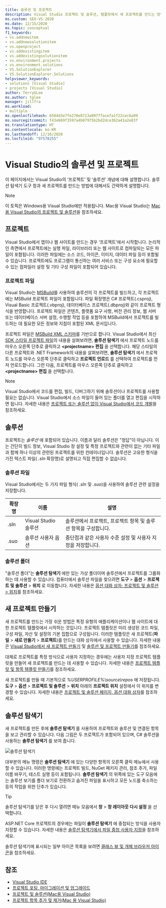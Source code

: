 ```yaml
---
title: 솔루션 및 프로젝트
description: Visual Studio 프로젝트 및 솔루션, 템플릿에서 새 프로젝트를 만드는 방법, 솔루션 탐색기에서 프로젝트를 보고 관리하는 방법에 대해 알아봅니다.
ms.custom: SEO-VS-2020
ms.date: 12/15/2020
ms.topic: conceptual
f1_keywords:
- vs.addnewitem
- vs.addnewsolutionitem
- vs.openproject
- vs.addexistingitem
- vs.addexistingsolutionitem
- vs.environment.projects
- vs.environment.solutions
- VS.SolutionExplorer
- VS.SolutionExplorer.Solutions
helpviewer_keywords:
- solutions [Visual Studio]
- projects [Visual Studio]
author: TerryGLee
ms.author: tglee
manager: jillfra
ms.workload:
- multiple
ms.openlocfilehash: 6504d3e7fe278e8713a897ffacefa1f22cec6a09
ms.sourcegitcommit: f43e669f3597a4b07975b2bd2dce362a41a2e83f
ms.translationtype: HT
ms.contentlocale: ko-KR
ms.lasthandoff: 12/16/2020
ms.locfileid: "97578255"
---
```

# <a name="solutions-and-projects-in-visual-studio"></a>Visual Studio의 솔루션 및 프로젝트

이 페이지에서는 Visual Studio의 ‘프로젝트’ 및 ‘솔루션’ 개념에 대해 설명합니다.  솔루션 탐색기 도구 창과 새 프로젝트를 만드는 방법에 대해서도 간략하게 설명합니다.

> [!NOTE]
> 이 토픽은 Windows용 Visual Studio에만 적용됩니다. Mac용 Visual Studio는 [Mac용 Visual Studio의 프로젝트 및 솔루션](/visualstudio/mac/projects-and-solutions)을 참조하세요.

## <a name="projects"></a>프로젝트

Visual Studio에서 앱이나 웹 사이트를 만드는 경우 ‘프로젝트’에서 시작합니다. 논리적인 측면에서 프로젝트에는 실행 파일, 라이브러리 또는 웹 사이트로 컴파일되는 모든 파일이 포함됩니다. 이러한 파일에는 소스 코드, 아이콘, 이미지, 데이터 파일 등이 포함될 수 있습니다. 프로젝트에도 프로그램이 통신하는 여러 서비스 또는 구성 요소에 필요할 수 있는 컴파일러 설정 및 기타 구성 파일이 포함되어 있습니다.

### <a name="project-file"></a>프로젝트 파일

Visual Studio는 [MSBuild](../msbuild/msbuild.md)를 사용하여 솔루션의 각 프로젝트를 빌드하고, 각 프로젝트에는 MSBuild 프로젝트 파일이 포함됩니다. 파일 확장명은 C# 프로젝트(.csproj), Visual Basic 프로젝트(.vbproj), 데이터베이스 프로젝트(.dbproj)와 같이 프로젝트 형식을 반영합니다. 프로젝트 파일은 콘텐츠, 플랫폼 요구 사항, 버전 관리 정보, 웹 서버 또는 데이터베이스 서버 설정, 수행할 작업 등을 포함하여 MSBuild에서 프로젝트를 빌드하는 데 필요한 모든 정보와 지침이 포함된 XML 문서입니다.

프로젝트 파일은 [MSBuild XML 스키마](../msbuild/msbuild-project-file-schema-reference.md)를 기반으로 합니다. Visual Studio에서 최신 [SDK 스타일 프로젝트 파일](../msbuild/how-to-use-project-sdk.md)의 내용을 살펴보려면, **솔루션 탐색기** 에서 프로젝트 노드를 마우스 오른쪽 단추로 클릭하고 **\<projectname\> 편집** 을 선택합니다. 해당 스타일의 다른 프로젝트와 .NET Framework의 내용을 살펴보려면, **솔루션 탐색기** 에서 프로젝트 노드를 마우스 오른쪽 단추로 클릭하고 **프로젝트 언로드** 를 선택하여 프로젝트를 먼저 언로드합니다. 그런 다음, 프로젝트를 마우스 오른쪽 단추로 클릭하고 **\<projectname\> 편집** 을 선택합니다.

> [!NOTE]
> Visual Studio에서 코드를 편집, 빌드, 디버그하기 위해 솔루션이나 프로젝트를 사용할 필요는 없습니다. Visual Studio에서 소스 파일이 들어 있는 폴더를 열고 편집을 시작하면 됩니다. 자세한 내용은 [프로젝트 또는 솔루션 없이 Visual Studio에서 코드 개발](../ide/develop-code-in-visual-studio-without-projects-or-solutions.md)을 참조하세요.

## <a name="solutions"></a>솔루션

프로젝트는 *솔루션* 에 포함되어 있습니다. 이름과 달리 솔루션은 "정답"이 아닙니다. 이는 간단히 빌드 정보, Visual Studio 창 설정 및 특정 프로젝트와 관련이 없는 기타 파일과 함께 하나 이상의 관련된 프로젝트를 위한 컨테이너입니다. 솔루션은 고유한 형식을 가진 텍스트 파일( *.sln* 확장명)로 설명되고 직접 편집할 수 없습니다.

### <a name="solution-file"></a>솔루션 파일

Visual Studio에서는 두 가지 파일 형식( *.sln* 및 *.suo*)을 사용하여 솔루션 관련 설정을 저장합니다.

|확장명|이름|설명|
|---------------|----------|-----------------|
|.sln|Visual Studio 솔루션|솔루션에서 프로젝트, 프로젝트 항목 및 솔루션 항목을 구성합니다.|
|.suo|솔루션 사용자 옵션|중단점과 같은 사용자 수준 설정 및 사용자 지정을 저장합니다.|

### <a name="solution-folder"></a>솔루션 폴더

"솔루션 폴더"는 **솔루션 탐색기** 에만 있는 가상 폴더이며 솔루션에서 프로젝트를 그룹화하는 데 사용할 수 있습니다. 컴퓨터에서 솔루션 파일을 찾으려면 **도구** > **옵션** > **프로젝트 및 솔루션** > **위치** 로 이동합니다. 자세한 내용은 [옵션 대화 상자: 프로젝트 및 솔루션 > 위치](./reference/projects-solutions-locations-options.md)를 참조하세요.

## <a name="create-new-projects"></a>새 프로젝트 만들기

새 프로젝트를 만드는 가장 쉬운 방법은 특정 유형의 애플리케이션이나 웹 사이트에 대한 프로젝트 템플릿에서 시작하는 것입니다. 프로젝트 템플릿은 미리 생성된 코드 파일, 구성 파일, 자산 및 설정의 기본 집합으로 구성됩니다. 이러한 템플릿은 새 프로젝트(**파일** > **새로 만들기** > **프로젝트**)를 만드는 대화 상자에서 사용할 수 있습니다. 자세한 내용은 [Visual Studio에서 새 프로젝트 만들기](create-new-project.md) 및 [솔루션 및 프로젝트 만들기](../ide/creating-solutions-and-projects.md)를 참조하세요.

대체로 프로젝트를 특정 방식으로 사용자 지정하는 경우에는 사용자 지정 프로젝트 템플릿을 만들어 새 프로젝트를 만드는 데 사용할 수 있습니다. 자세한 내용은 [프로젝트 템플릿 및 항목 템플릿 만들기](../ide/creating-project-and-item-templates.md)를 참조하세요.

새 프로젝트를 만들 때 기본적으로 *%USERPROFILE%\source\repos* 에 저장됩니다. **도구** > **옵션** > **프로젝트 및 솔루션** > **위치** 아래의 **프로젝트 위치** 설정에서 이 위치를 변경할 수 있습니다. 자세한 내용은 [프로젝트 및 솔루션 페이지, 옵션 대화 상자](./reference/projects-and-solutions-options-dialog-box.md)를 참조하세요.

## <a name="solution-explorer"></a>솔루션 탐색기

새 프로젝트를 만든 후에 **솔루션 탐색기** 를 사용하여 프로젝트와 솔루션 및 연결된 항목을 보고 관리할 수 있습니다. 다음 그림은 두 프로젝트가 포함되어 있으며, C# 솔루션을 사용하는 **솔루션 탐색기** 를 보여 줍니다.

![솔루션 탐색기](../ide/media/vs2015_solution_explorer.png)

대부분의 메뉴 명령은 **솔루션 탐색기** 에 있는 다양한 항목의 오른쪽 클릭 메뉴에서 사용할 수 있습니다. 이러한 명령에는 프로젝트 빌드, NuGet 패키지 관리, 참조 추가, 파일 이름 바꾸기, 테스트 실행 등이 포함됩니다. **솔루션 탐색기** 의 위쪽에 있는 도구 모음에는 솔루션 보기를 폴더 보기로 전환하고 숨겨진 파일을 표시하고 모든 노드를 축소하는 등의 작업을 위한 단추가 있습니다.

> [!TIP]
> 솔루션 탐색기를 닫은 후 다시 열려면 메뉴 모음에서 **창** > **창 레이아웃 다시 설정** 을 선택합니다.

ASP.NET Core 프로젝트의 경우에는 파일이 **솔루션 탐색기** 에 중첩되는 방식을 사용자 지정할 수 있습니다. 자세한 내용은 [솔루션 탐색기에서 파일 중첩 사용자 지정](file-nesting-solution-explorer.md)을 참조하세요.

솔루션 탐색기에 표시되는 일부 아이콘 목록을 보려면 [클래스 뷰 및 개체 브라우저 아이콘](class-view-and-object-browser-icons.md)을 참조하세요.

## <a name="see-also"></a>참조

- [Visual Studio IDE](../get-started/visual-studio-ide.md)
- [프로젝트 포팅, 마이그레이션 및 업그레이드](../porting/port-migrate-and-upgrade-visual-studio-projects.md)
- [프로젝트 및 솔루션(Mac용 Visual Studio)](/visualstudio/mac/projects-and-solutions)
- [프로젝트 항목 추가 및 제거(Mac 용 Visual Studio)](/visualstudio/mac/add-and-remove-project-items)
